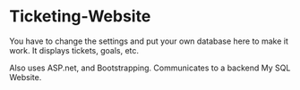 # Ticketing-Website
You have to change the settings and put your own database here to make it work. It displays tickets, goals, etc.

Also uses ASP.net, and Bootstrapping. Communicates to a backend My SQL Website.
